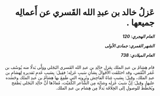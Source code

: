 <h1 dir="rtl">عَزلُ خالد بن عبدِ الله القَسري عن أَعمالِه جميعها .</h1>

<h5 dir="rtl">العام الهجري:  120

الشهر القمري: جمادى الأولى

العام الميلادي: 738</h5>

<p dir="rtl">قام هِشامُ بن عبدِ الملك بِعَزلِ خالِدِ بن عبدِ الله القَسري البَجَلي ووَلَّى بَدلًا منه يُوسُف بن عُمَر الثَّقَفي، وقد اختَلفَت الأَقوالُ بِشأنِ سَببِ عَزلِه؛ فقِيلَ: بِسَببِ عَدمِ تَقديرهِ لِهشامِ بن عبدِ الملك، وقِيلَ: بِسَببِ غِناهُ الفاحِش وثَروتِه التي طَمِعَ بها هِشامُ بن عبدِ الملك وحَسَده عليها، وقِيلَ: إنَّ سَببَ عَزلِه وِشايَة مِن الشَّاعر الكُمَيْت، مُفادُها أنَّ خالِد البَجَلي يَطمَح ويُخَطِّط للوصولِ إلى الخِلافَة بَدلًا مِن هِشام بن عبدِ الملك.</p></br>
